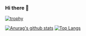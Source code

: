 ### Hi there 👋  
[![trophy](https://github-profile-trophy.vercel.app/?username=waigoma&theme=blueberry&show_icons=true)](https://github.com/ryo-ma/github-profile-trophy)  
  
[![Anurag's github stats](https://github-readme-stats.vercel.app/api?username=waigoma&theme=blueberry)](https://github.com/anuraghazra/github-readme-stats)
[![Top Langs](https://github-readme-stats.vercel.app/api/top-langs/?username=waigoma&layout=compact&theme=blueberry&langs_count=8&hide=makefile,batchfile)](https://github.com/anuraghazra/github-readme-stats)  

<!--
**waigoma/waigoma** is a ✨ _special_ ✨ repository because its `README.md` (this file) appears on your GitHub profile.

Here are some ideas to get you started:

- 🔭 I’m currently working on ...
- 🌱 I’m currently learning ...
- 👯 I’m looking to collaborate on ...
- 🤔 I’m looking for help with ...
- 💬 Ask me about ...
- 📫 How to reach me: ...
- 😄 Pronouns: ...
- ⚡ Fun fact: ...
-->
